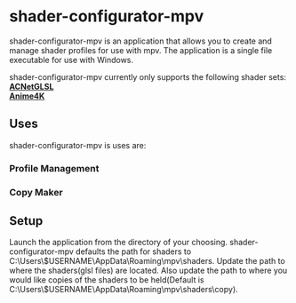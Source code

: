 # shader-configurator-mpv
 shader-configurator-mpv is an application that allows you to create and manage shader profiles for use with mpv.
 The application is a single file executable for use with Windows.
 
 shader-configurator-mpv currently only supports the following shader sets:
 <br />
 <a href=https://github.com/TianZerL/ACNetGLSL><b>ACNetGLSL</b></a>
 <br />
 <a href=https://github.com/bloc97/Anime4K><b>Anime4K</b></a>
 
 <h2>Uses</h2>
 shader-configurator-mpv is uses are:
 <br />
 <h3>Profile Management</h3>
 <h3>Copy Maker</h3>
 <h2>Setup</h2>
 Launch the application from the directory of your choosing.
 shader-configurator-mpv defaults the path for shaders to C:\Users\$USERNAME\AppData\Roaming\mpv\shaders. Update the path to where the shaders(glsl files) are located. Also update the path to where you would like copies of the shaders to be held(Default is C:\Users\$USERNAME\AppData\Roaming\mpv\shaders\copy).
